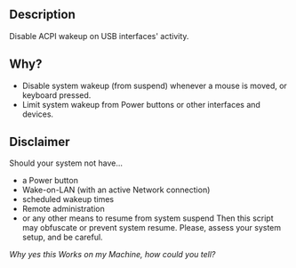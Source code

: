 ## Description
Disable ACPI wakeup on USB interfaces' activity.

## Why?
* Disable system wakeup (from suspend) whenever a mouse is moved, or keyboard pressed.
* Limit system wakeup from Power buttons or other interfaces and devices.

## Disclaimer
Should your system not have...
* a Power button
* Wake-on-LAN (with an active Network connection)
* scheduled wakeup times
* Remote administration
* or any other means to resume from system suspend
Then this script may obfuscate or prevent system resume. Please, assess your system setup, and be careful.

*Why yes this Works on my Machine, how could you tell?*